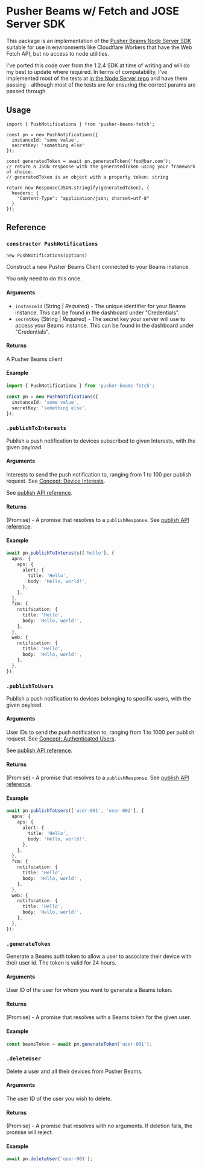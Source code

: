 # Pusher Beams w/ Fetch and JOSE Server SDK

This package is an implementation of the [Pusher Beams Node Server SDK](https://www.npmjs.com/package/@pusher/push-notifications-server) suitable for use in environments like Cloudflare Workers that have the Web Fetch API, but no access to node utilities.

I've ported this code over from the 1.2.4 SDK at time of writing and will do my best to update where required.
In terms of compatability, I've implemented most of the tests at [in the Node Server repo](https://github.com/pusher/push-notifications-node/tree/master/__tests__) and have them passing - although most of the tests are for ensuring the correct params are passed through.

## Usage

```
import { PushNotifications } from 'pusher-beams-fetch';

const pn = new PushNotifications({
  instanceId: 'some value',
  secretKey: 'something else'
});

const generatedToken = await pn.generateToken('foo@bar.com');
// return a JSON response with the generatedToken using your framework of choice.
// generatedToken is an object with a property token: string

return new Response(JSON.stringify(generatedToken), {
  headers: {
    "Content-Type": "application/json; charset=utf-8"
  }
});
```

## Reference

### `constructor PushNotifications`

`new PushNotifications(options)`

Construct a new Pusher Beams Client connected to your Beams instance.

You only need to do this once.

#### Arguments

- `instanceId` (String | _Required_) - The unique identifier for your Beams instance. This can be found in the dashboard under "Credentials".
- `secretKey` (String | _Required_) - The secret key your server will use to access your Beams instance. This can be found in the dashboard under "Credentials".

#### Returns

A Pusher Beams client

#### Example

```typescript
import { PushNotifications } from 'pusher-beams-fetch';

const pn = new PushNotifications({
  instanceId: 'some value',
  secretKey: 'something else',
});
```

### `.publishToInterests`

Publish a push notification to devices subscribed to given Interests, with the given payload.

#### Arguments

Interests to send the push notification to, ranging from 1 to 100 per publish request. See [Concept: Device Interests](https://pusher.com/docs/beams/concepts/device-interests).

See [publish API reference](https://pusher.com/docs/beams/reference/publish-api#request-body).

#### Returns

(Promise) - A promise that resolves to a `publishResponse`. See [publish API reference](https://pusher.com/docs/beams/reference/publish-api#success-response-body).

#### Example

```typescript
await pn.publishToInterests(['hello'], {
  apns: {
    aps: {
      alert: {
        title: 'Hello',
        body: 'Hello, world!',
      },
    },
  },
  fcm: {
    notification: {
      title: 'Hello',
      body: 'Hello, world!',
    },
  },
  web: {
    notification: {
      title: 'Hello',
      body: 'Hello, world!',
    },
  },
});
```

### `.publishToUsers`

Publish a push notification to devices belonging to specific users, with the given payload.

#### Arguments

User IDs to send the push notification to, ranging from 1 to 1000 per publish request. See [Concept: Authenticated Users](https://pusher.com/docs/beams/concepts/authenticated-users).

See [publish API reference](https://pusher.com/docs/beams/reference/publish-api#request-body).

#### Returns

(Promise) - A promise that resolves to a `publishResponse`. See [publish API reference](https://pusher.com/docs/beams/reference/publish-api#success-response-body).

#### Example

```typescript
await pn.publishToUsers(['user-001', 'user-002'], {
  apns: {
    aps: {
      alert: {
        title: 'Hello',
        body: 'Hello, world!',
      },
    },
  },
  fcm: {
    notification: {
      title: 'Hello',
      body: 'Hello, world!',
    },
  },
  web: {
    notification: {
      title: 'Hello',
      body: 'Hello, world!',
    },
  },
});
```

### `.generateToken`

Generate a Beams auth token to allow a user to associate their device with their user id. The token is valid for 24 hours.

#### Arguments

User ID of the user for whom you want to generate a Beams token.

#### Returns

(Promise) - A promise that resolves with a Beams token for the given user.

#### Example

```typescript
const beamsToken = await pn.generateToken('user-001');
```

### `.deleteUser`

Delete a user and all their devices from Pusher Beams.

#### Arguments

The user ID of the user you wish to delete.

#### Returns

(Promise) - A promise that resolves with no arguments. If deletion fails, the promise will reject.

#### Example

```typescript
await pn.deleteUser('user-001');
```
